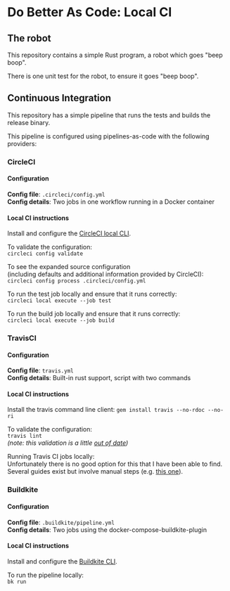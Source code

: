 # Do Better As Code: Local CI

## The robot

This repository contains a simple Rust program, a robot which goes "beep boop".

There is one unit test for the robot, to ensure it goes "beep boop".

## Continuous Integration

This repository has a simple pipeline that runs the tests and builds the release binary.

This pipeline is configured using pipelines-as-code with the following providers:

### CircleCI

#### Configuration

**Config file**: `.circleci/config.yml`  
**Config details**: Two jobs in one workflow running in a Docker container

#### Local CI instructions

Install and configure the [CircleCI local CLI](https://circleci.com/docs/2.0/local-cli/).

To validate the configuration:  
`circleci config validate`

To see the expanded source configuration  
(including defaults and additional information provided by CircleCI):  
`circleci config process .circleci/config.yml`

To run the test job locally and ensure that it runs correctly:  
`circleci local execute --job test`

To run the build job locally and ensure that it runs correctly:  
`circleci local execute --job build`

### TravisCI

#### Configuration

**Config file**: `travis.yml`  
**Config details**: Built-in rust support, script with two commands

#### Local CI instructions

Install the travis command line client: `gem install travis --no-rdoc --no-ri`

To validate the configuration:  
`travis lint`  
_(note: this validation is a little [out of date](https://github.com/travis-ci/travis-yaml/issues/114))_

Running Travis CI jobs locally:  
Unfortunately there is no good option for this that I have been able to find.
Several guides exist but involve manual steps (e.g. [this one](https://jonlabelle.com/snippets/view/markdown/run-travis-ci-builds-locally-with-docker)).

### Buildkite

#### Configuration

**Config file**: `.buildkite/pipeline.yml`  
**Config details**: Two jobs using the docker-compose-buildkite-plugin

#### Local CI instructions

Install and configure the [Buildkite CLI](https://github.com/buildkite/cli).

To run the pipeline locally:  
`bk run`